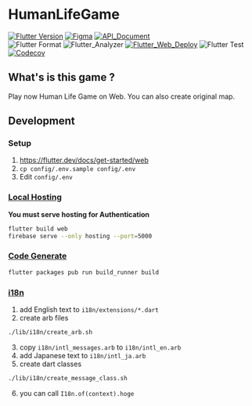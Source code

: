 # HumanLifeGame

[![Flutter Version](https://img.shields.io/badge/Flutter-beta-64B5F6.svg)](https://github.com/flutter/flutter/wiki/Flutter-build-release-channels)
[![Figma](https://img.shields.io/badge/Figma-a260bf.svg)](https://www.figma.com/file/nXa9iPmXYOHOA77GvjBLdj/HumanLifeGameGenarator)
[![API_Document](https://img.shields.io/badge/API_Document-025697.svg)](https://sensuikan1973.github.io/HumanLifeGame/)  
![Flutter Format](https://github.com/sensuikan1973/HumanLifeGame/workflows/Flutter_Format/badge.svg)
![Flutter_Analyzer](https://github.com/sensuikan1973/HumanLifeGame/workflows/Flutter_Analyzer/badge.svg)
[![Flutter_Web_Deploy](https://github.com/sensuikan1973/HumanLifeGame/workflows/Flutter_Web_Deploy/badge.svg)](https://human-life-game-dev.web.app/)
![Flutter Test](https://github.com/sensuikan1973/HumanLifeGame/workflows/Flutter_Test/badge.svg)  
[![Codecov](https://codecov.io/gh/sensuikan1973/HumanLifeGame/branch/master/graph/badge.svg)](https://codecov.io/gh/sensuikan1973/HumanLifeGame)

## What's is this game ?

Play now Human Life Game on Web. You can also create original map.

## Development

### Setup

1. https://flutter.dev/docs/get-started/web
2. `cp config/.env.sample config/.env`
3. Edit `config/.env`

### [Local Hosting](https://firebase.google.com/docs/hosting/deploying)
**You must serve hosting for Authentication**
```sh
flutter build web
firebase serve --only hosting --port=5000
```

### [Code Generate](https://pub.dev/packages/freezed)
```sh
flutter packages pub run build_runner build
```

### [i18n](https://flutter.dev/docs/development/accessibility-and-localization/internationalization)

1. add English text to `i18n/extensions/*.dart`
2. create arb files

```sh
./lib/i18n/create_arb.sh
```

3. copy `i18n/intl_messages.arb` to `i18n/intl_en.arb`
4. add Japanese text to `i18n/intl_ja.arb`
5. create dart classes

```sh
./lib/i18n/create_message_class.sh
```

6. you can call `I18n.of(context).hoge`
